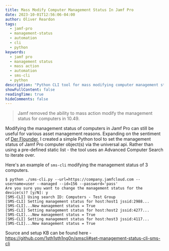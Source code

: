 ```yaml
---
title: Mass Modify Computer Management Status In Jamf Pro
date: 2023-10-01T12:56:06-04:00
author: Oliver Reardon
tags: 
  - jamf-pro
  - management-status
  - automation
  - cli
  - python
keywords: 
  - jamf pro
  - management status
  - mass action
  - automation
  - sms-cli
  - python
description: "Python CLI tool for mass modifying computer management status in Jamf Pro after the removal of mass action functionality in version 10.49. Using Advanced Computer Search integration and the Universal API for bulk operations."
showFullContent: false
readingTime: true
hideComments: false
---
```


> Jamf removed the ability to mass action modify the management status for computers in 10.49.

Modifying the management status of computers in Jamf Pro can still be useful for various asset management reasons. Expanding on the sentiment of [Der Flounder](https://derflounder.wordpress.com/2023/08/15/updating-management-status-in-jamf-pro-computer-inventory-records-on-jamf-pro-10-49-0-and-later/), I created a simple Python tool to set the management status of Jamf Pro computer object(s) via the universal api. Rather than using a pre-defined static list - the tool uses an Advanced Computer Search to iterate over.

Here's an example of `sms-cli` modifying the management status of 3 computers.

```text
$ python ./sms-cli.py --url=https://company.jamfcloud.com --username=user --managed --id=156 --password='pass'
Are you sure you want to change the management status for the device(s)? [y/N]: y
[SMS-CLI] Using search ID: Computers - Test Group
[SMS-CLI] Setting management status for host:host1 jssid:2988...
[SMS-CLI]...New management status = True
[SMS-CLI] Setting management status for host:host2 jssid:4277...
[SMS-CLI]...New management status = True
[SMS-CLI] Setting management status for host:host3 jssid:4117...
[SMS-CLI]...New management status = True
```

Source and setup KB can be found here - https://github.com/1sth1sth1ng0n/smscli#set-management-status-cli-sms-cli